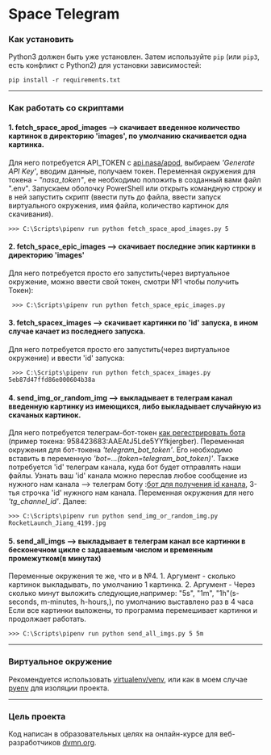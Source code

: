 # Space Telegram


### Как установить

Python3 должен быть уже установлен. 
Затем используйте `pip` (или `pip3`, есть конфликт с Python2) для установки зависимостей:
```
pip install -r requirements.txt
```
------------------------------
### Как работать со скриптами

#### 1. fetch_space_apod_images --> скачивает введенное количество картинок в директорию 'images', по умолчанию скачивается одна картинка.

Для него потребуется API_TOKEN c [api.nasa/apod](https://api.nasa.gov/#apod), выбираем  *'Generate API Key'*, вводим данные, получаем токен. 
Переменная окружения для токена - *"nasa_token"*, ее необходимо положить в созданный вами файл ".env".
Запускаем оболочку PowerShell или открыть командную строку и в ней запустить скрипт (ввести путь до файла, ввести запуск виртуального окружения, имя файла,  количество картинок для скачивания).

    >>> C:\Scripts\pipenv run python fetch_space_apod_images.py 5 

#### 2. fetch_space_epic_images --> cкачивает последние эпик картинки в директорию 'images'

Для него потребуется просто его запустить(через виртуальное окружение, можно ввести свой токен, смотри №1 чтобы получить Токен):

     >>> C:\Scripts\pipenv run python fetch_space_epic_images.py 
    
#### 3. fetch_spacex_images --> скачивает картинки по 'id' запуска, в ином случае качает из последнего запуска.

Для него потребуется просто его запустить(через виртуальное окружение) и ввести 'id' запуска:

     >>> C:\Scripts\pipenv run python fetch_spacex_images.py 5eb87d47ffd86e000604b38a
     
#### 4. send_img_or_random_img --> выкладывает в телеграм канал введенную картинку из имеющихся, либо выкладывает случайную из скачаных картинок.

Для него потребуется телеграм-бот-токен [как регестрировать бота](https://way23.ru/%D1%80%D0%B5%D0%B3%D0%B8%D1%81%D1%82%D1%80%D0%B0%D1%86%D0%B8%D1%8F-%D0%B1%D0%BE%D1%82%D0%B0-%D0%B2-telegram.html) (пример токена: 958423683:AAEAtJ5Lde5YYfkjergber). Переменная окружения для бот-токена *'telegram_bot_token'*.
Его необходимо вставить в переменную *'bot=...(token=telegram_bot_token)'*. Также потребуется 'id' телеграм канала, куда бот будет отправлять наши файлы. Узнать ваш 'id' канала можно переслав любое сообщение из нужного нам канала --> телеграм боту 
:[бот для получения id канала](https://t.me/getmyid_bot), 3-тья строчка 'id' нужного нам канала. Переменная окружения для него *'tg_channel_id'*. Далее:

    >>> C:\Scripts\pipenv run python send_img_or_random_img.py RocketLaunch_Jiang_4199.jpg

#### 5. send_all_imgs --> выкладывает в телеграм канал все картинки в бесконечном цикле с задаваемым числом и временным промежутком(в минутах)

Переменные окружения те же, что и в №4. 1. Аргумент - сколько картинок выкладывать, по умолчанию 1 картинка. 2. Аргумент - Через сколько минут выложить следующие,например: "5s", "1m", "1h"(s-seconds, m-minutes, h-hours,), по умолчанию выставлено раз в 4 часа
Если все картинки выложены, то программа перемешивает картинки и продолжает работать.

    >>> C:\Scripts\pipenv run python send_all_imgs.py 5 5m

-------------------------
### Виртуальное окружение

Рекомендуется использовать [virtualenv/venv](https://docs.python.org/3/library/venv.html?highlight=venv#module-venv), или как в моем случае [pyenv](https://docs.python-guide.org/dev/virtualenvs/) для изоляции проекта.

----------------
### Цель проекта
Код написан в образовательных целях на онлайн-курсе для веб-разработчиков [dvmn.org](https://dvmn.org/).
